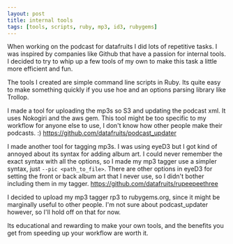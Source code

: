 ```yaml
---
layout: post
title: internal tools
tags: [tools, scripts, ruby, mp3, id3, rubygems]
---
```


When working on the podcast for datafruits I did lots of repetitive tasks. I was inspired by companies like Github that have a passion for internal tools. I decided to try to whip up a few tools of my own to make this task a little more efficient and fun.

The tools I created are simple command line scripts in Ruby. Its quite easy to make something quickly if you use hoe and an options parsing library like Trollop.

I made a tool for uploading the mp3s so S3 and updating the podcast xml. It uses Nokogiri and the aws gem. This tool might be too specific to my workflow for anyone else to use, I don't know how other people make their podcasts. :)
https://github.com/datafruits/podcast_updater

I made another tool for tagging mp3s. I was using eyeD3 but I got kind of annoyed about its syntax for adding album art. I could never remember the exact syntax with all the options, so I made my mp3 tagger use a simpler syntax, just `--pic <path_to_file>`. There are other options in eyeD3 for setting the front or back album art that I never use, so I didn't bother including them in my tagger.
https://github.com/datafruits/rupeepeethree

I decided to upload my mp3 tagger rp3 to rubygems.org, since it might be marginally useful to other people. I'm not sure about podcast_updater however, so I'll hold off on that for now.

Its educational and rewarding to make your own tools, and the benefits you get from speeding up your workflow are worth it. 
